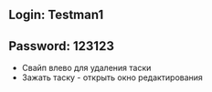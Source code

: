 ## Login: Testman1
## Password: 123123

- Свайп влево для удаления таски 
- Зажать таску - открыть окно редактирования
